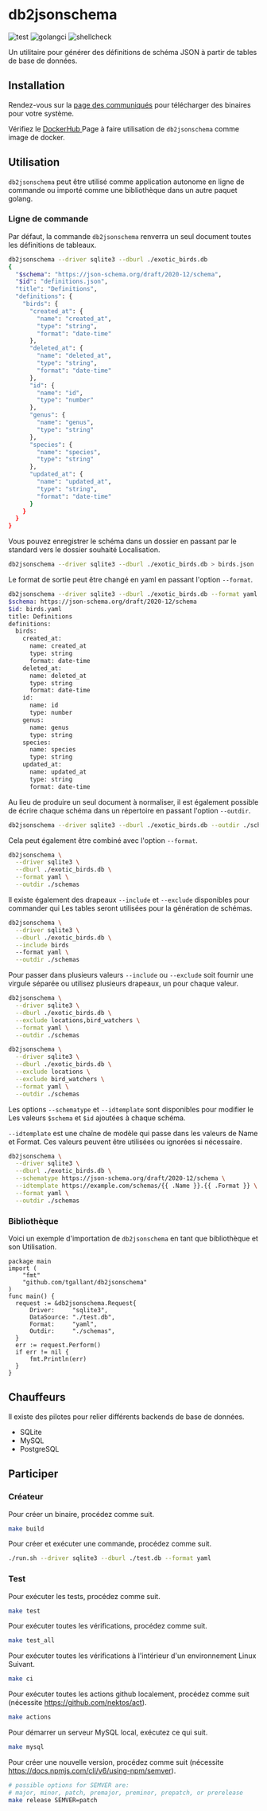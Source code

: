 # db2jsonschema

![test](https://github.com/tgallant/db2jsonschema/actions/workflows/test.yaml/badge.svg?branch=main) ![golangci](https://github.com/tgallant/db2jsonschema/actions/workflows/lint.yaml/badge.svg?branch=main) ![shellcheck](https://github.com/tgallant/db2jsonschema/actions/workflows/shellcheck.yaml/badge.svg?branch=main)

Un utilitaire pour générer des définitions de schéma JSON à partir de tables de base de données.

## Installation

Rendez-vous sur la [page des communiqués](https://github.com/tgallant/db2jsonschema/releases)
 pour télécharger des binaires pour votre système.

Vérifiez le [DockerHub
](https://hub.docker.com/repository/docker/tgallant/db2jsonschema) Page à faire
 utilisation de `db2jsonschema` comme image de docker.

## Utilisation

`db2jsonschema` peut être utilisé comme application autonome en ligne de commande ou importé
 comme une bibliothèque dans un autre paquet golang.

### Ligne de commande

Par défaut, la commande `db2jsonschema` renverra un seul document
 toutes les définitions de tableaux.

```bash
db2jsonschema --driver sqlite3 --dburl ./exotic_birds.db
{
  "$schema": "https://json-schema.org/draft/2020-12/schema",
  "$id": "definitions.json",
  "title": "Definitions",
  "definitions": {
    "birds": {
      "created_at": {
        "name": "created_at",
        "type": "string",
        "format": "date-time"
      },
      "deleted_at": {
        "name": "deleted_at",
        "type": "string",
        "format": "date-time"
      },
      "id": {
        "name": "id",
        "type": "number"
      },
      "genus": {
        "name": "genus",
        "type": "string"
      },
      "species": {
        "name": "species",
        "type": "string"
      },
      "updated_at": {
        "name": "updated_at",
        "type": "string",
        "format": "date-time"
      }
    }
  }
}
```

Vous pouvez enregistrer le schéma dans un dossier en passant par le standard vers le dossier souhaité
 Localisation.

```bash
db2jsonschema --driver sqlite3 --dburl ./exotic_birds.db > birds.json
```

Le format de sortie peut être changé en yaml en passant l'option `--format`.

```bash
db2jsonschema --driver sqlite3 --dburl ./exotic_birds.db --format yaml
$schema: https://json-schema.org/draft/2020-12/schema
$id: birds.yaml
title: Definitions
definitions:
  birds:
    created_at:
      name: created_at
      type: string
      format: date-time
    deleted_at:
      name: deleted_at
      type: string
      format: date-time
    id:
      name: id
      type: number
    genus:
      name: genus
      type: string
    species:
      name: species
      type: string
    updated_at:
      name: updated_at
      type: string
      format: date-time
```

Au lieu de produire un seul document à normaliser, il est également possible de
 écrire chaque schéma dans un répertoire en passant l'option `--outdir`.

```bash
db2jsonschema --driver sqlite3 --dburl ./exotic_birds.db --outdir ./schemas
```

Cela peut également être combiné avec l'option `--format`.

```bash
db2jsonschema \
  --driver sqlite3 \
  --dburl ./exotic_birds.db \
  --format yaml \
  --outdir ./schemas
```

Il existe également des drapeaux `--include` et `--exclude` disponibles pour commander qui
 Les tables seront utilisées pour la génération de schémas.

```bash
db2jsonschema \
  --driver sqlite3 \
  --dburl ./exotic_birds.db \
  --include birds
  --format yaml \
  --outdir ./schemas
```

Pour passer dans plusieurs valeurs `--include` ou `--exclude` soit fournir une virgule
 séparée ou utilisez plusieurs drapeaux, un pour chaque valeur.

```bash
db2jsonschema \
  --driver sqlite3 \
  --dburl ./exotic_birds.db \
  --exclude locations,bird_watchers \
  --format yaml \
  --outdir ./schemas
```

```bash
db2jsonschema \
  --driver sqlite3 \
  --dburl ./exotic_birds.db \
  --exclude locations \
  --exclude bird_watchers \
  --format yaml \
  --outdir ./schemas
```

Les options `--schematype` et `--idtemplate` sont disponibles pour modifier le
 Les valeurs `$schema` et `$id` ajoutées à chaque schéma.

`--idtemplate` est une chaîne de modèle qui passe dans les valeurs de Name et Format.
 Ces valeurs peuvent être utilisées ou ignorées si nécessaire.

```bash
db2jsonschema \
  --driver sqlite3 \
  --dburl ./exotic_birds.db \
  --schematype https://json-schema.org/draft/2020-12/schema \
  --idtemplate https://example.com/schemas/{{ .Name }}.{{ .Format }} \
  --format yaml \
  --outdir ./schemas
```

### Bibliothèque

Voici un exemple d'importation de `db2jsonschema` en tant que bibliothèque et son
 Utilisation.

```golang
package main
import (
    "fmt"
	"github.com/tgallant/db2jsonschema"
)
func main() {
  request := &db2jsonschema.Request{
      Driver:     "sqlite3",
      DataSource: "./test.db",
      Format:     "yaml",
      Outdir:     "./schemas",
  }
  err := request.Perform()
  if err != nil {
      fmt.Println(err)
  }
}
```

## Chauffeurs

Il existe des pilotes pour relier différents backends de base de données.

- SQLite
- MySQL
- PostgreSQL

## Participer

### Créateur

Pour créer un binaire, procédez comme suit.

```bash
make build
```

Pour créer et exécuter une commande, procédez comme suit.

```bash
./run.sh --driver sqlite3 --dburl ./test.db --format yaml
```

### Test

Pour exécuter les tests, procédez comme suit.

```bash
make test
```

Pour exécuter toutes les vérifications, procédez comme suit.

```bash
make test_all
```

Pour exécuter toutes les vérifications à l'intérieur d'un environnement Linux
 Suivant.

```bash
make ci
```

Pour exécuter toutes les actions github localement, procédez comme suit (nécessite
 https://github.com/nektos/act).

```bash
make actions
```

Pour démarrer un serveur MySQL local, exécutez ce qui suit.

```bash
make mysql
```

Pour créer une nouvelle version, procédez comme suit (nécessite
 https://docs.npmjs.com/cli/v6/using-npm/semver).

```bash
# possible options for SEMVER are:
# major, minor, patch, premajor, preminor, prepatch, or prerelease
make release SEMVER=patch
```
